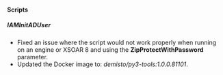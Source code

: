 
#### Scripts

##### IAMInitADUser

- Fixed an issue where the script would not work properly when running on an engine or XSOAR 8 and using the **ZipProtectWithPassword** parameter.
- Updated the Docker image to: *demisto/py3-tools:1.0.0.81101*.
